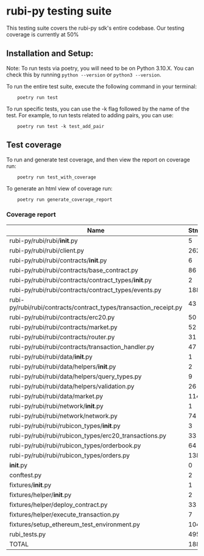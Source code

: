 # rubi-py testing suite

This testing suite covers the rubi-py sdk's entire codebase. Our testing coverage is currently at 50%

## Installation and Setup:

Note: To run tests via poetry, you will need to be on Python 3.10.X. You can check this by running `python --version` or `python3 --version`.

To run the entire test suite, execute the following command in your terminal:

```shell 
    poetry run test
```

To run specific tests, you can use the -k flag followed by the name of the test. For example, to run tests related to adding pairs, you can use:

```shell
    poetry run test -k test_add_pair
```

## Test coverage

To run and generate test coverage, and then view the report on coverage run:

```shell
    poetry run test_with_coverage
```

To generate an html view of coverage run:

```shell
    poetry run generate_coverage_report
```

### Coverage report


| Name                                                                    | Stmts     | Miss  | Cover |
|-------------------------------------------------------------------------|-----------|-------|-------|
| rubi-py/rubi/rubi/__init__.py                                           | 5         | 0     | 100%  |
| rubi-py/rubi/rubi/client.py                                             | 262       | 102   | 61%   |
| rubi-py/rubi/rubi/contracts/__init__.py                                 | 6         | 0     | 100%  |
| rubi-py/rubi/rubi/contracts/base_contract.py                            | 86        | 20    | 77%   |
| rubi-py/rubi/rubi/contracts/contract_types/__init__.py                  | 2         | 0     | 100%  |
| rubi-py/rubi/rubi/contracts/contract_types/events.py                    | 188       | 25    | 87%   |
| rubi-py/rubi/rubi/contracts/contract_types/transaction_receipt.py       | 43        | 4     | 91%   |
| rubi-py/rubi/rubi/contracts/erc20.py                                    | 50        | 7     | 86%   |
| rubi-py/rubi/rubi/contracts/market.py                                   | 52        | 11    | 79%   |
| rubi-py/rubi/rubi/contracts/router.py                                   | 31        | 11    | 65%   |
| rubi-py/rubi/rubi/contracts/transaction_handler.py                      | 47        | 5     | 89%   |
| rubi-py/rubi/rubi/data/__init__.py                                      | 1         | 0     | 100%  |
| rubi-py/rubi/rubi/data/helpers/__init__.py                              | 2         | 0     | 100%  |
| rubi-py/rubi/rubi/data/helpers/query_types.py                           | 9         | 2     | 78%   |
| rubi-py/rubi/rubi/data/helpers/validation.py                            | 26        | 18    | 31%   |
| rubi-py/rubi/rubi/data/market.py                                        | 114       | 60    | 47%   |
| rubi-py/rubi/rubi/network/__init__.py                                   | 1         | 0     | 100%  |
| rubi-py/rubi/rubi/network/network.py                                    | 74        | 20    | 73%   |
| rubi-py/rubi/rubi/rubicon_types/__init__.py                             | 3         | 0     | 100%  |
| rubi-py/rubi/rubi/rubicon_types/erc20_transactions.py                   | 33        | 5     | 85%   |
| rubi-py/rubi/rubi/rubicon_types/orderbook.py                            | 64        | 19    | 70%   |
| rubi-py/rubi/rubi/rubicon_types/orders.py                               | 138       | 26    | 81%   |
| __init__.py                                                             | 0         | 0     | 100%  |
| conftest.py                                                             | 2         | 0     | 100%  |
| fixtures/__init__.py                                                    | 1         | 0     | 100%  |
| fixtures/helper/__init__.py                                             | 2         | 0     | 100%  |
| fixtures/helper/deploy_contract.py                                      | 33        | 2     | 94%   |
| fixtures/helper/execute_transaction.py                                  | 7         | 0     | 100%  |
| fixtures/setup_ethereum_test_environment.py                             | 104       | 7     | 93%   |
| rubi_tests.py                                                           | 495       | 0     | 100%  |
| TOTAL                                                                   | 1881      | 344   | 82%   |

